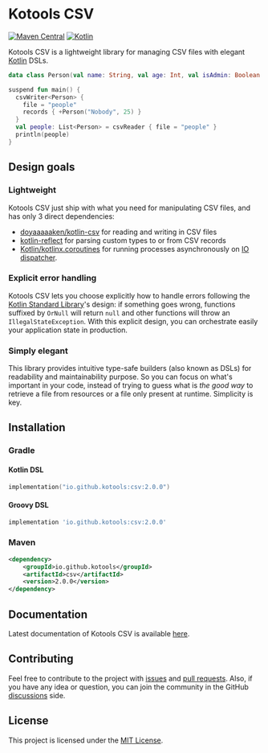 # Kotools CSV

[![Maven Central][badge-maven]][maven-artifacts]
[![Kotlin][badge-kotlin]][kotlin]

Kotools CSV is a lightweight library for managing CSV files with
elegant [Kotlin] DSLs.

```kotlin
data class Person(val name: String, val age: Int, val isAdmin: Boolean = false)

suspend fun main() {
  csvWriter<Person> {
    file = "people"
    records { +Person("Nobody", 25) }
  }
  val people: List<Person> = csvReader { file = "people" }
  println(people)
}
```

## Design goals

### Lightweight

Kotools CSV just ship with what you need for manipulating CSV files, and has
only 3 direct dependencies:
- [doyaaaaaken/kotlin-csv][kotlin-csv] for reading and writing in CSV files
- [kotlin-reflect] for parsing custom types to or from CSV records
- [Kotlin/kotlinx.coroutines][kotlin-coroutines] for running processes
  asynchronously on [IO dispatcher][kotlin-coroutines-io].

### Explicit error handling

Kotools CSV lets you choose explicitly how to handle errors following
the [Kotlin Standard Library][kotlin-stdlib]'s design: if something goes wrong,
functions suffixed by `OrNull` will return `null` and other functions will throw
an `IllegalStateException`. With this explicit design, you can orchestrate
easily your application state in production.

### Simply elegant

This library provides intuitive type-safe builders (also known as DSLs) for
readability and maintainability purpose. So you can focus on what's important in
your code, instead of trying to guess what is _the good way_
to retrieve a file from resources or a file only present at runtime. Simplicity
is key.

## Installation

### Gradle

#### Kotlin DSL

```kotlin
implementation("io.github.kotools:csv:2.0.0")
```

#### Groovy DSL

```groovy
implementation 'io.github.kotools:csv:2.0.0'
```

### Maven

```xml
<dependency>
    <groupId>io.github.kotools</groupId>
    <artifactId>csv</artifactId>
    <version>2.0.0</version>
</dependency>
```

## Documentation

Latest documentation of Kotools CSV is available [here][documentation].

## Contributing

Feel free to contribute to the project with [issues]
and [pull requests][pull-requests]. Also, if you have any idea or question, you
can join the community in the GitHub [discussions] side.

## License

This project is licensed under the [MIT License][mit-license].

<!-- Links -->

[badge-kotlin]: https://img.shields.io/badge/kotlin-1.5.31-blue.svg?logo=kotlin
[badge-maven]: https://img.shields.io/maven-central/v/io.github.kotools/csv
[discussions]: https://github.com/kotools/csv/discussions
[documentation]: https://kotools.github.io/csv/csv/io.github.kotools.csv.api/index.html
[issues]: https://github.com/kotools/csv/issues
[kotlin]: https://kotlinlang.org
[kotlin-coroutines]: https://github.com/Kotlin/kotlinx.coroutines
[kotlin-coroutines-io]: https://kotlin.github.io/kotlinx.coroutines/kotlinx-coroutines-core/kotlinx.coroutines/-dispatchers/-i-o.html
[kotlin-csv]: https://github.com/doyaaaaaken/kotlin-csv
[kotlin-reflect]: https://kotlinlang.org/docs/reflection.html
[kotlin-stdlib]: https://kotlinlang.org/api/latest/jvm/stdlib
[maven-artifacts]: https://search.maven.org/artifact/io.github.kotools/csv
[mit-license]: https://choosealicense.com/licenses/mit
[pull-requests]: https://github.com/kotools/csv/pulls
